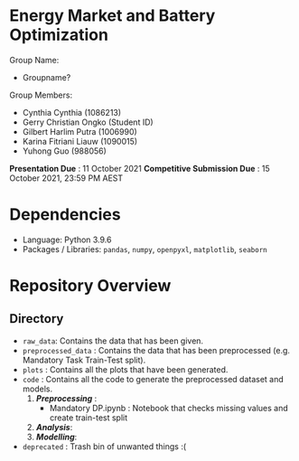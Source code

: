 # Energy Market and Battery Optimization
Group Name:  
- Groupname?

Group Members:  
- Cynthia Cynthia (1086213)
- Gerry Christian Ongko (Student ID)
- Gilbert Harlim Putra (1006990)
- Karina Fitriani Liauw (1090015)
- Yuhong Guo (988056)

__Presentation Due__ : 11 October 2021
__Competitive Submission Due__ : 15 October 2021, 23:59 PM AEST

# Dependencies
- Language: Python 3.9.6
- Packages / Libraries: `pandas`, `numpy`, `openpyxl`, `matplotlib`, `seaborn`

# Repository Overview
## Directory 
- `raw_data`: Contains the data that has been given.
- `preprocessed_data` : Contains the data that has been preprocessed (e.g. Mandatory Task Train-Test split).
- `plots` : Contains all the plots that have been generated.
- `code` : Contains all the code to generate the preprocessed dataset and models.
    1. __*Preprocessing*__ :
        - Mandatory DP.ipynb : Notebook that checks missing values and create train-test split
    2. __*Analysis*__:
    3. __*Modelling*__:
- `deprecated` : Trash bin of unwanted things :(

